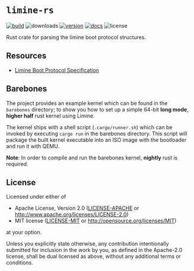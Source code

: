 # `limine-rs`

[![build](https://github.com/limine-bootloader/limine-rs/workflows/Build/badge.svg)](https://github.com/limine-bootloader/limine-rs/actions)
![downloads](https://img.shields.io/crates/d/limine)
[![version](https://img.shields.io/crates/v/limine)](https://crates.io/crates/limine)
[![docs](https://docs.rs/limine/badge.svg)](https://docs.rs/limine)
![license](https://img.shields.io/crates/l/limine)

Rust crate for parsing the limine boot protocol structures.

## Resources
* [Limine Boot Protocol Specification](https://github.com/limine-bootloader/limine/blob/trunk/PROTOCOL.md)

## Barebones
The project provides an example kernel which can be found in the `barebones` directory; to show you
how to set up a simple 64-bit **long mode**, **higher half** rust kernel using Limine.

The kernel ships with a shell script (`.cargo/runner.sh`) which can be invoked by executing
`cargo run` in the barebones directory. This script will package the built kernel executable into
an ISO image with the bootloader and run it with QEMU.

**Note**: In order to compile and run the barebones kernel, **nightly** rust is required.

## License

Licensed under either of

- Apache License, Version 2.0 ([LICENSE-APACHE](LICENSE-APACHE) or
  http://www.apache.org/licenses/LICENSE-2.0)
- MIT license ([LICENSE-MIT](LICENSE-MIT) or http://opensource.org/licenses/MIT)

at your option.

Unless you explicitly state otherwise, any contribution intentionally submitted for inclusion in the work by you,
as defined in the Apache-2.0 license, shall be dual licensed as above, without any additional terms or conditions.
